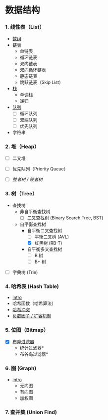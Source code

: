 # 数据结构

### 1. 线性表（List）

- [数组](./list/数组.md)
- [链表](./list/链表.md)
    - 单链表
    - 循环链表
    - 双向链表
    - 双向循环链表
    - 静态链表
    - 跳跃链表（Skip List）
- [栈](./list/栈.md)
    - 单调栈
    - 递归
- [队列](./list/队列.md)
    - [ ] 循环队列
    - [ ] 双端队列
    - [ ] 优先队列
- 字符串


### 2. 堆（Heap）

- [ ] 二叉堆
- [ ] 优先队列（Priority Queue）
- [ ] *胜者树 / 败者树*


### 3. 树（Tree）

- 查找树
    - 非自平衡查找树
        - [ ] 二叉查找树 (Binary Search Tree, BST)
    - 自平衡查找树
        - 自平衡二叉查找树
            - [ ] 平衡二叉树 (AVL)
            - [x] 红黑树 (RB-T)
        - 自平衡多叉查找树
            - [ ] B 树
            - [ ] B+ 树
- [ ] 字典树 (Trie)


### 4. 哈希表 (Hash Table)

- [intro](/docs/data-structure/hashtable/README.md)
- 哈希函数（哈希算法）
- [哈希冲突](/docs/data-structure/hashtable/哈希冲突.md)
- [负载因子 / 扩容机制](/docs/data-structure/hashtable/负载因子_扩容机制.md)


### 5. 位图（Bitmap）

- [x] [布隆过滤器](./bitmap/bloom-filter.md)
    - 统计过滤器*
    - 布谷鸟过滤器*


### 6. 图 (Graph)

- [intro](/docs/data-structure/graph/README.md)
    - 无向图
    - 有向图
    - 加权图


### 7. 查并集 (Union Find)

